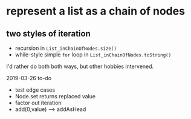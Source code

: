 # represent a list as a chain of nodes

## two styles of iteration
* recursion in `List_inChainOfNodes.size()`
* while-style simple `for` loop in `List_inChainOfNodes.toString()`

I'd rather do both both ways, but other hobbies intervened.

2019-03-26 to-do
* test edge cases
* Node.set returns replaced value
* factor out iteration
* add(0,value) --> addAsHead
